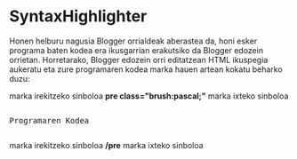 # SyntaxHighlighter
<p>Honen helburu nagusia Blogger orrialdeak aberastea da, honi esker programa baten kodea era ikusgarrian erakutsiko da Blogger edozein orrietan.
Horretarako, Blogger edozein orri editatzean HTML ikuspegia aukeratu eta zure programaren kodea marka hauen artean kokatu beharko duzu:</p>

<p>marka irekitzeko sinboloa <b>pre class="brush:pascal;"</b> marka ixteko sinboloa</p>
<pre class="brush:pascal;">
<p>Programaren Kodea</p></pre>
<p>marka irekitzeko sinboloa <b>/pre</b> marka ixteko sinboloa</p>
